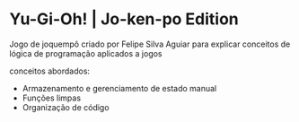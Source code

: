 # Yu-Gi-Oh! | Jo-ken-po Edition

Jogo de joquempô criado por Felipe Silva Aguiar para explicar conceitos de lógica de programação aplicados a jogos

conceitos abordados:

- Armazenamento e gerenciamento de estado manual
- Funções limpas
- Organização de código
